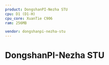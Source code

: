 ```yaml
---
product: DongshanPI-Nezha STU
cpu: D1 (D1-H)
cpu_core: XuanTie C906
ram: 256MB

vendor: dongshanpi-nezha-stu
---
```


# DongshanPI-Nezha STU

